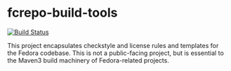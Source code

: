 fcrepo-build-tools
==================


[![Build Status](https://travis-ci.org/fcrepo/fcrepo-build-tools.png?branch=master)](https://travis-ci.org/fcrepo/fcrepo-build-tools)

This project encapsulates checkstyle and license rules and templates for the Fedora codebase. This is not a public-facing project, but is essential to the Maven3 build machinery of Fedora-related projects.
